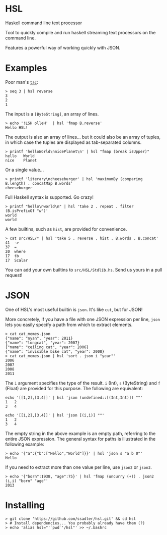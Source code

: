 HSL
===

Haskell command line text processor

Tool to quickly compile and run haskell streaming text processors on the
command line.

Features a powerful way of working quickly with JSON.

Examples
========

Poor man's [`tac`](http://www.gnu.org/software/coreutils/manual/html_node/tac-invocation.html):

    > seq 3 | hsl reverse
    3
    2
    1

The input is a `[ByteString]`, an array of lines.

    > echo '!LSH olleH'  | hsl 'fmap B.reverse'
    Hello HSL!

The output is also an array of lines... but it could also be an array of tuples, in which case the tuples are displayed as tab-separated columns.

    > printf 'helloWorld\nnicePlanet\n' | hsl "fmap (break isUpper)"
    hello	World
    nice	Planet

Or a single value...

    > printf 'literary\ncheeseburger' | hsl 'maximumBy (comparing B.length) . concatMap B.words'
    cheeseburger

Full Haskell syntax is supported. Go crazy!

    > printf "hello\nworld\n" | hsl 'take 2 . repeat . filter (B.isPrefixOf "w")'
    world
    world

A few builtins, such as `hist`, are provided for convenience. 

    > cat src/HSL/* | hsl 'take 5 . reverse . hist . B.words . B.concat'
    41	->
    37	=
    20	where
    17	tb
    17	Scalar

You can add your own builtins to `src/HSL/Stdlib.hs`. Send us yours in a pull request!


JSON
====

One of HSL's most useful builtin is `json`. It's like `cut`, but for JSON!

More concretely, if you have a file with one JSON expression per line, `json` lets you easily specify a path from which to extract elements.

    > cat cat_memes.json 
    {"name": "nyan", "year": 2011}
    {"name": "longcat", "year": 2007}
    {"name": "ceiling cat", "year": 2006}
    {"name": "invisible bike cat", "year": 2008}
    > cat cat_memes.json | hsl 'sort . json i "year"'
    2006
    2007
    2008
    2011

The `i` argument specifies the type of the result. `i` (Int), `s` (ByteString)
and `f` (Float) are provided for this purpose. The following are equivalent:

    echo '[[1,2],[3,4]]' | hsl 'json (undefined::[(Int,Int)]) ""'
    1	2
    3	4

    echo '[[1,2],[3,4]]' | hsl 'json [(i,i)] ""'
    1	2
    3	4

The empty string in the above example is an empty path, referring to the entire JSON expression. The general syntax for paths is illustrated in the following example:

    > echo '{"a":{"b":["Hello","World"]}}' | hsl 'json s "a b 0"'
    Hello

If you need to extract more than one value per line, use `json2` or `json3`.

    > echo '{"born":1938, "age":75}' | hsl 'fmap (uncurry (+)) . json2 (i,i) "born" "age"'
    2013


Installing
==========

    > git clone 'https://github.com/ssadler/hsl.git' && cd hsl
    > # Install dependencies... You probably already have them (?)
    > echo 'alias hsl="'`pwd`'/hsl"' >> ~/.bashrc


